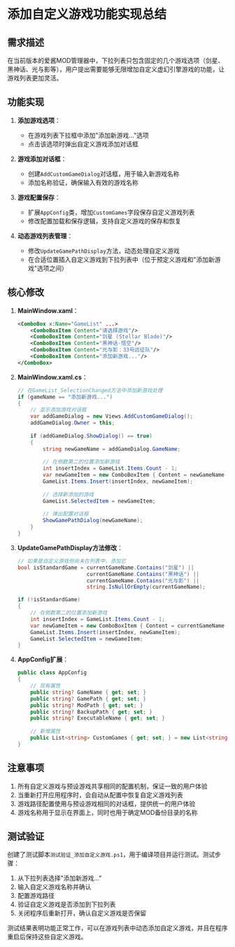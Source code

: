 # 添加自定义游戏功能实现总结

## 需求描述

在当前版本的爱酱MOD管理器中，下拉列表只包含固定的几个游戏选项（剑星、黑神话、光与影等），用户提出需要能够无限增加自定义虚幻引擎游戏的功能，让游戏列表更加灵活。

## 功能实现

1. **添加游戏选项**：
   - 在游戏列表下拉框中添加"添加新游戏..."选项
   - 点击该选项时弹出自定义游戏添加对话框

2. **游戏添加对话框**：
   - 创建`AddCustomGameDialog`对话框，用于输入新游戏名称
   - 添加名称验证，确保输入有效的游戏名称

3. **游戏配置保存**：
   - 扩展`AppConfig`类，增加`CustomGames`字段保存自定义游戏列表
   - 修改配置加载和保存逻辑，支持自定义游戏的保存和恢复

4. **动态游戏列表管理**：
   - 修改`UpdateGamePathDisplay`方法，动态处理自定义游戏
   - 在合适位置插入自定义游戏到下拉列表中（位于预定义游戏和"添加新游戏"选项之间）

## 核心修改

1. **MainWindow.xaml**：
   ```xml
   <ComboBox x:Name="GameList" ...>
       <ComboBoxItem Content="请选择游戏"/>
       <ComboBoxItem Content="剑星 (Stellar Blade)"/>
       <ComboBoxItem Content="黑神话·悟空"/>
       <ComboBoxItem Content="光与影：33号远征队"/>
       <ComboBoxItem Content="添加新游戏..."/>
   </ComboBox>
   ```

2. **MainWindow.xaml.cs**：
   ```csharp
   // 在GameList_SelectionChanged方法中添加新游戏处理
   if (gameName == "添加新游戏...")
   {
       // 显示添加游戏对话框
       var addGameDialog = new Views.AddCustomGameDialog();
       addGameDialog.Owner = this;
       
       if (addGameDialog.ShowDialog() == true)
       {
           string newGameName = addGameDialog.GameName;
           
           // 在倒数第二的位置添加新游戏
           int insertIndex = GameList.Items.Count - 1;
           var newGameItem = new ComboBoxItem { Content = newGameName };
           GameList.Items.Insert(insertIndex, newGameItem);
           
           // 选择新添加的游戏
           GameList.SelectedItem = newGameItem;
           
           // 弹出配置对话框
           ShowGamePathDialog(newGameName);
       }
   }
   ```

3. **UpdateGamePathDisplay方法修改**：
   ```csharp
   // 如果是自定义游戏但尚未在列表中，添加它
   bool isStandardGame = currentGameName.Contains("剑星") || 
                         currentGameName.Contains("黑神话") || 
                         currentGameName.Contains("光与影") ||
                         string.IsNullOrEmpty(currentGameName);
   
   if (!isStandardGame)
   {
       // 在倒数第二的位置添加新游戏
       int insertIndex = GameList.Items.Count - 1;
       var newGameItem = new ComboBoxItem { Content = currentGameName };
       GameList.Items.Insert(insertIndex, newGameItem);
       GameList.SelectedItem = newGameItem;
   }
   ```

4. **AppConfig扩展**：
   ```csharp
   public class AppConfig
   {
       // 现有属性
       public string? GameName { get; set; }
       public string? GamePath { get; set; }
       public string? ModPath { get; set; }
       public string? BackupPath { get; set; }
       public string? ExecutableName { get; set; }
       
       // 新增属性
       public List<string> CustomGames { get; set; } = new List<string>(); // 存储自定义添加的游戏
   }
   ```

## 注意事项

1. 所有自定义游戏与预设游戏共享相同的配置机制，保证一致的用户体验
2. 当重新打开应用程序时，会自动从配置中恢复自定义游戏列表
3. 游戏路径配置使用与预设游戏相同的对话框，提供统一的用户体验
4. 游戏名称用于显示在界面上，同时也用于确定MOD备份目录的名称

## 测试验证

创建了测试脚本`测试验证_添加自定义游戏.ps1`，用于编译项目并运行测试。测试步骤：

1. 从下拉列表选择"添加新游戏..."
2. 输入自定义游戏名称并确认
3. 配置游戏路径
4. 验证自定义游戏是否添加到下拉列表
5. 关闭程序后重新打开，确认自定义游戏是否保留

测试结果表明功能正常工作，可以在游戏列表中动态添加自定义游戏，并且在程序重启后保持这些自定义游戏。 